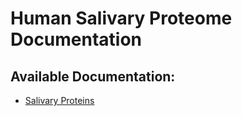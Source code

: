 # Human Salivary Proteome Documentation

## Available Documentation:

- [Salivary Proteins](./salivary-proteins.md)
